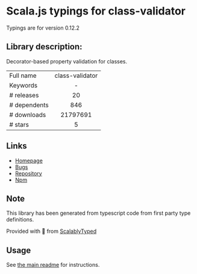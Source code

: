 
# Scala.js typings for class-validator

Typings are for version 0.12.2

## Library description:
Decorator-based property validation for classes.

|                    |                 |
| ------------------ | :-------------: |
| Full name          | class-validator |
| Keywords           | - |
| # releases         | 20 |
| # dependents       | 846 |
| # downloads        | 21797691 |
| # stars            | 5 |

## Links
- [Homepage](https://github.com/typestack/class-validator#readme)
- [Bugs](https://github.com/typestack/class-validator/issues)
- [Repository](https://github.com/typestack/class-validator)
- [Npm](https://www.npmjs.com/package/class-validator)
    


## Note
This library has been generated from typescript code from first party type definitions.

Provided with :purple_heart: from [ScalablyTyped](https://github.com/oyvindberg/ScalablyTyped)

## Usage
See [the main readme](../../readme.md) for instructions.


